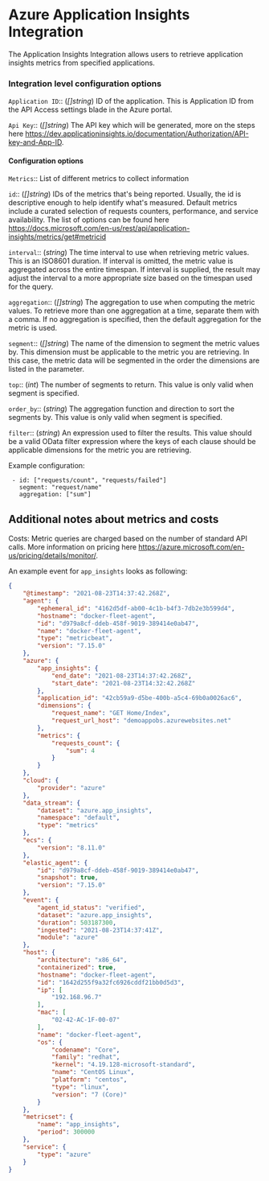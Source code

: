 # Azure Application Insights Integration

The Application Insights Integration allows users to retrieve application insights metrics from specified applications.

### Integration level configuration options

`Application ID`:: (_[]string_) ID of the application. This is Application ID from the API Access settings blade in the Azure portal.

`Api Key`:: (_[]string_) The API key which will be generated, more on the steps here https://dev.applicationinsights.io/documentation/Authorization/API-key-and-App-ID.


#### Configuration options

`Metrics`:: List of different metrics to collect information

`id`:: (_[]string_) IDs of the metrics that's being reported. Usually, the id is descriptive enough to help identify what's measured.
Default metrics include a curated selection of requests counters, performance, and service availability. 
The list of options can be found here https://docs.microsoft.com/en-us/rest/api/application-insights/metrics/get#metricid

`interval`:: (_string_) The time interval to use when retrieving metric values. This is an ISO8601 duration.
If interval is omitted, the metric value is aggregated across the entire timespan.
If interval is supplied, the result may adjust the interval to a more appropriate size based on the timespan used for the query.

`aggregation`:: (_[]string_) The aggregation to use when computing the metric values.
To retrieve more than one aggregation at a time, separate them with a comma.
If no aggregation is specified, then the default aggregation for the metric is used.

`segment`:: (_[]string_) The name of the dimension to segment the metric values by.
This dimension must be applicable to the metric you are retrieving.
In this case, the metric data will be segmented in the order the dimensions are listed in the parameter.

`top`:: (_int_) The number of segments to return. This value is only valid when segment is specified.

`order_by`:: (_string_) The aggregation function and direction to sort the segments by.
This value is only valid when segment is specified.

`filter`:: (_string_) An expression used to filter the results.
This value should be a valid OData filter expression where the keys of each clause should be applicable dimensions for the metric you are retrieving.

Example configuration:

```
 - id: ["requests/count", "requests/failed"]
   segment: "request/name"
   aggregation: ["sum"]
```


## Additional notes about metrics and costs

Costs: Metric queries are charged based on the number of standard API calls. More information on pricing here https://azure.microsoft.com/en-us/pricing/details/monitor/.


An example event for `app_insights` looks as following:

```json
{
    "@timestamp": "2021-08-23T14:37:42.268Z",
    "agent": {
        "ephemeral_id": "4162d5df-ab00-4c1b-b4f3-7db2e3b599d4",
        "hostname": "docker-fleet-agent",
        "id": "d979a8cf-ddeb-458f-9019-389414e0ab47",
        "name": "docker-fleet-agent",
        "type": "metricbeat",
        "version": "7.15.0"
    },
    "azure": {
        "app_insights": {
            "end_date": "2021-08-23T14:37:42.268Z",
            "start_date": "2021-08-23T14:32:42.268Z"
        },
        "application_id": "42cb59a9-d5be-400b-a5c4-69b0a0026ac6",
        "dimensions": {
            "request_name": "GET Home/Index",
            "request_url_host": "demoappobs.azurewebsites.net"
        },
        "metrics": {
            "requests_count": {
                "sum": 4
            }
        }
    },
    "cloud": {
        "provider": "azure"
    },
    "data_stream": {
        "dataset": "azure.app_insights",
        "namespace": "default",
        "type": "metrics"
    },
    "ecs": {
        "version": "8.11.0"
    },
    "elastic_agent": {
        "id": "d979a8cf-ddeb-458f-9019-389414e0ab47",
        "snapshot": true,
        "version": "7.15.0"
    },
    "event": {
        "agent_id_status": "verified",
        "dataset": "azure.app_insights",
        "duration": 503187300,
        "ingested": "2021-08-23T14:37:41Z",
        "module": "azure"
    },
    "host": {
        "architecture": "x86_64",
        "containerized": true,
        "hostname": "docker-fleet-agent",
        "id": "1642d255f9a32fc6926cddf21bb0d5d3",
        "ip": [
            "192.168.96.7"
        ],
        "mac": [
            "02-42-AC-1F-00-07"
        ],
        "name": "docker-fleet-agent",
        "os": {
            "codename": "Core",
            "family": "redhat",
            "kernel": "4.19.128-microsoft-standard",
            "name": "CentOS Linux",
            "platform": "centos",
            "type": "linux",
            "version": "7 (Core)"
        }
    },
    "metricset": {
        "name": "app_insights",
        "period": 300000
    },
    "service": {
        "type": "azure"
    }
}
```







